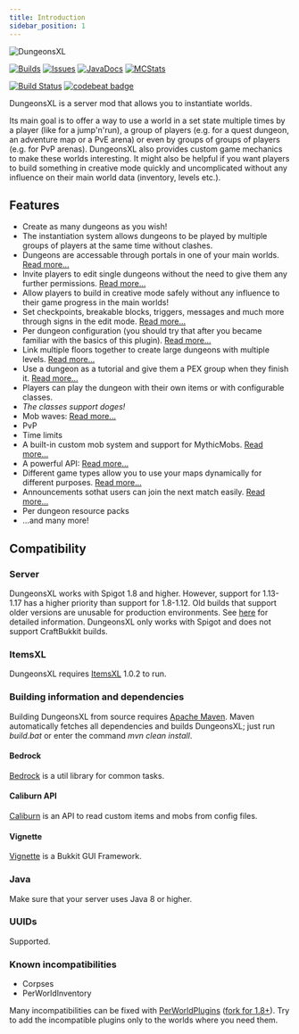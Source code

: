 ```yaml
---
title: Introduction
sidebar_position: 1
---
```


![DungeonsXL](https://erethon.de/resources/logos/DungeonsXL.png)

[![Builds](https://erethon.de/resources/buttons/Builds.png)](http://erethon.de/repo/de/erethon/dungeonsxl/dungeonsxl-dist)
[![Issues](https://erethon.de/resources/buttons/Issues.png)](https://github.com/DRE2N/DungeonsXL/issues/)
[![JavaDocs](https://erethon.de/resources/buttons/JavaDocs.png)](http://erethon.de/javadocs/dungeonsxl/)
[![MCStats](https://erethon.de/resources/buttons/MCStats.png)](http://bstats.org/plugin/bukkit/DungeonsXL/)

[![Build Status](https://travis-ci.com/DRE2N/DungeonsXL.svg?branch=master)](https://travis-ci.com/DRE2N/DungeonsXL) [![codebeat badge](https://codebeat.co/badges/5c57507f-084b-4945-8159-06bf5cf17794)](https://codebeat.co/projects/github-com-dre2n-dungeonsxl-master)


DungeonsXL is a server mod that allows you to instantiate worlds.

Its main goal is to offer a way to use a world in a set state multiple times by a player (like for a jump'n'run), a group of players (e.g. for a quest dungeon, an adventure map or a PvE arena) or even by groups of groups of players (e.g. for PvP arenas).
DungeonsXL also provides custom game mechanics to make these worlds interesting. It might also be helpful if you want players to build something in creative mode quickly and uncomplicated without any influence on their main world data (inventory, levels etc.).

## Features
* Create as many dungeons as you wish!
* The instantiation system allows dungeons to be played by multiple groups of players at the same time without clashes.
* Dungeons are accessable through portals in one of your main worlds. [Read more...](general-setup-and-usage/getting-started#entering-the-dungeon)
* Invite players to edit single dungeons without the need to give them any further permissions. [Read more...](general-setup-and-usage/getting-started#editing-the-map)
* Allow players to build in creative mode safely without any influence to their game progress in the main worlds!
* Set checkpoints, breakable blocks, triggers, messages and much more through signs in the edit mode. [Read more...](dungeon-setup/signs)
* Per dungeon configuration (you should try that after you became familiar with the basics of this plugin). [Read more...](dungeon-setup/dungeon-configuration)
* Link multiple floors together to create large dungeons with multiple levels. [Read more...](general-setup-and-usage/getting-started#advanced-multi-floor-dungeons-mfds)
* Use a dungeon as a tutorial and give them a PEX group when they finish it. [Read more...](general-setup-and-usage/main-configuration)
* Players can play the dungeon with their own items or with configurable classes.
* _The classes support doges!_
* Mob waves: [Read more...](dungeon-setup/signs#wave)
* PvP
* Time limits
* A built-in custom mob system and support for MythicMobs. [Read more...](dungeon-setup/signs#mob)
* A powerful API: [Read more...](developers-guide/api-tutorial)
* Different game types allow you to use your maps dynamically for different purposes. [Read more...](dungeon-setup/game-types)
* Announcements sothat users can join the next match easily. [Read more...](dungeon-setup/announcements)
* Per dungeon resource packs
* ...and many more!

## Compatibility
### Server
DungeonsXL works with Spigot 1.8 and higher. However, support for 1.13-1.17 has a higher priority than support for 1.8-1.12. Old builds that support older versions are unusable for production environments. See [here](general-setup-and-usage/legacy-support) for detailed information. DungeonsXL only works with Spigot and does not support CraftBukkit builds.

### ItemsXL
DungeonsXL requires [ItemsXL](https://www.spigotmc.org/resources/itemsxl.14472/) 1.0.2 to run.

### Building information and dependencies
Building DungeonsXL from source requires [Apache Maven](https://maven.apache.org/).
Maven automatically fetches all dependencies and builds DungeonsXL; just run _build.bat_ or enter the command _mvn clean install_.

#### Bedrock
[Bedrock](https://github.com/DRE2N/Bedrock) is a util library for common tasks.

#### Caliburn API
[Caliburn](https://github.com/DRE2N/CaliburnAPI) is an API to read custom items and mobs from config files.

#### Vignette
[Vignette](https://github.com/DRE2N/Vignette) is a Bukkit GUI Framework.

### Java
Make sure that your server uses Java 8 or higher.

### UUIDs
Supported.

### Known incompatibilities
* Corpses
* PerWorldInventory

Many incompatibilities can be fixed with [PerWorldPlugins](http://dev.bukkit.org/bukkit-plugins/perworldplugins/) ([fork for 1.8+](https://www.spigotmc.org/resources/perworldplugins-unofficial-update-version.6454/)).
Try to add the incompatible plugins only to the worlds where you need them.
